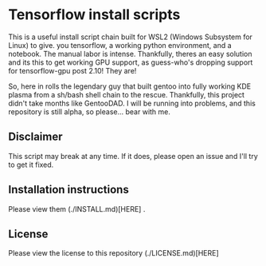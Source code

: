 # Tensorflow install scripts

This is a useful install script chain built for WSL2 (Windows Subsystem for Linux) to give.
you tensorflow, a working python environment, and a notebook.  The manual labor is intense.  Thankfully, theres an easy solution and its this to get working GPU support, as guess-who's dropping support for tensorflow-gpu post 2.10!  They are!

So, here in rolls the legendary guy that built gentoo into fully working KDE plasma from a sh/bash shell chain to the rescue.  Thankfully, this project didn't take months like GentooDAD.  I will be running into problems, and this repository is still alpha, so please...  bear with me.


## Disclaimer

This script may break at any time.  If it does, please open an issue and I'll try to get it fixed.

## Installation instructions

Please view them (./INSTALL.md)[HERE] .

## License

Please view the license to this repository (./LICENSE.md)[HERE]
